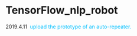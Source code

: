 <div class="time_line">
    <h1>TensorFlow_nlp_robot</h1>
    <p><span>2019.4.11</span>&nbsp;&nbsp;<a href="#" style="color: deepskyblue;text-decoration:none" onMouseOver="this.style.color='#F00';this.style.textDecoration='underline'"
 onMouseOut="this.style.color='#00F';this.style.textDecoration='none'">upload the prototype of an auto-repeater.</a></p>     
</div>

